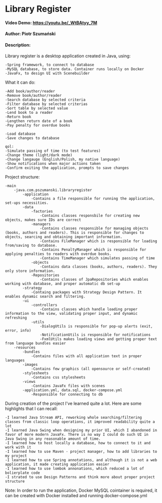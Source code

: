 # Library Register
#### Video Demo: https://youtu.be/_WtBAtyy_7M
#### Author: Piotr Szumański
#### Description:
Library register is a desktop application created in Java, using: 

    -Spring framework, to connect to database
    -MySQL database, to store data. Container runs locally on Docker
    -JavaFx, to design UI with Scenebuilder

What it can do:

    -Add book/author/reader
    -Remove book/author/reader
    -Search database by selected criteria
    -Filter database by selected criterias
    -Sort table by selected value
    -Lend book to a reader
    -Return book
    -Lengthen return date of a book
    -Pay penalty for overdue books
    
    -Load database
    -Save changes to database

    qol:
    -Simulate passing of time (to test features)
    -Change theme (light/dark mode)
    -Change langauge (English/Polish, my native language)
    -Show notifications when major actions taken
    -Confirm exiting the application, prompts to save changes


Project structure:

    -main
        -java.com.pszumanski.libraryregister
            -application
                -Contains a file responsible for running the application, set-ups necessities.
            -data
                -factories
                    -Contains classes responsbile for creating new objects, makes sure IDs are correct
                -managers
                    -Contains classes responsible for managing objects (books, authors and readers). This is responsible for changes to objects, searcing and obtaining important information.
                    -Contains FileManager which is responsible for loading from/saving to database.
                    -Contains PenaltyManager which is responsible for applying penalties to readers with overdue books.
                    -Contains TimeManager which simulates passing of time
                -objects
                    -Contains data classes (books, authors, readers). They only store information.
                -Repositories
                    -Contains classes of JpaRepositories which enables working with database, and proper automatic db set-up
            -strategy
                -Containg packages with Strategy Design Pattern. It enables dynamic search and filtering.
            -ui
                -controllers
                    -Contains classes which handle loading proper information to the view, validating proper input, and dynamic refreshing
                -utils
                    -DialogUtils is responsible for pop-up alerts (exit, error, info)
                    -NotificationUtils is responsible for notifications
                    -FxmlUtils makes loading views and getting proper text from language bundles easier
        -resources
            -bundles
                -Contains files with all application text in proper languages
            -images
                -Contains few graphics (all opensource or self-created)
            -stylesheets
                -Contains css stylesheets
            -views
                -Contains JavaFx files with scenes
            -application.yml, data.sql, docker-compose.yml
                -Responsible for connecting to db

During creation of the project I've learned quite a lot. Here are some highlights that I can recall:
    
    -I learned Java Stream API, reworking whole searching/filtering classes from classic loop operations, it improved readability quite a lot
    -I learned Java Swing when designing my prior UI, which I abandoned in favor of more modern JavaFx. There is no way I could do such UI in Java Swing in any reasonable amount of time.
    -I learned how to host locally a database, how to connect to it and work with it
    -I learned how to use Maven - project manager, how to add libraries to my project
    -I learned how to use Spring annotations, and although it is not a web application, it made creating application easier
    -I learned how to use lombok annonations, which reduced a lot of bolierplate code
    -I strated to use Design Patterns and think more about proper project structure

Note: In order to run the application, Docker MySQL cointainer is required, it can be created with Docker installed and running docker-compose.yml